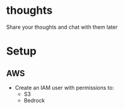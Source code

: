 # thoughts
Share your thoughts and chat with them later

# Setup

## AWS 

- Create an IAM user with permissions to:
  - S3
  - Bedrock
  